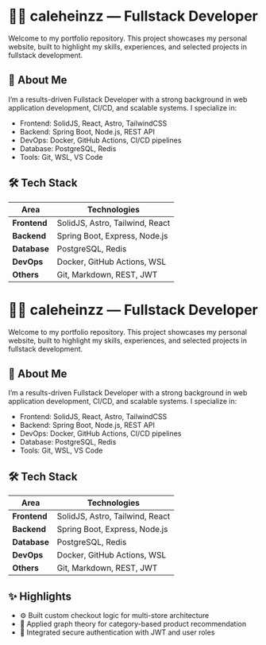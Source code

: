 # 👨‍💻 caleheinzz — Fullstack Developer

Welcome to my portfolio repository. This project showcases my personal website, built to highlight my skills, experiences, and selected projects in fullstack development.

## 🚀 About Me

I’m a results-driven Fullstack Developer with a strong background in web application development, CI/CD, and scalable systems. I specialize in:

- Frontend: SolidJS, React, Astro, TailwindCSS
- Backend: Spring Boot, Node.js, REST API
- DevOps: Docker, GitHub Actions, CI/CD pipelines
- Database: PostgreSQL, Redis
- Tools: Git, WSL, VS Code

## 🛠️ Tech Stack

| Area        | Technologies |
|-------------|--------------|
| **Frontend** | SolidJS, Astro, Tailwind, React |
| **Backend**  | Spring Boot, Express, Node.js |
| **Database** | PostgreSQL, Redis |
| **DevOps**   | Docker, GitHub Actions, WSL |
| **Others**   | Git, Markdown, REST, JWT |
# 👨‍💻 caleheinzz — Fullstack Developer

Welcome to my portfolio repository. This project showcases my personal website, built to highlight my skills, experiences, and selected projects in fullstack development.

## 🚀 About Me

I’m a results-driven Fullstack Developer with a strong background in web application development, CI/CD, and scalable systems. I specialize in:

- Frontend: SolidJS, React, Astro, TailwindCSS
- Backend: Spring Boot, Node.js, REST API
- DevOps: Docker, GitHub Actions, CI/CD pipelines
- Database: PostgreSQL, Redis
- Tools: Git, WSL, VS Code

## 🛠️ Tech Stack

| Area        | Technologies |
|-------------|--------------|
| **Frontend** | SolidJS, Astro, Tailwind, React |
| **Backend**  | Spring Boot, Express, Node.js |
| **Database** | PostgreSQL, Redis |
| **DevOps**   | Docker, GitHub Actions, WSL |
| **Others**   | Git, Markdown, REST, JWT |

## ✨ Highlights

- ⚙ Built custom checkout logic for multi-store architecture
- 🧠 Applied graph theory for category-based product recommendation
- 🔐 Integrated secure authentication with JWT and user roles